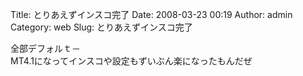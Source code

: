 Title: とりあえずインスコ完了
Date: 2008-03-23 00:19
Author: admin
Category: web
Slug: とりあえずインスコ完了

全部デフォルｔ－  
MT4.1になってインスコや設定もずいぶん楽になったもんだぜ
